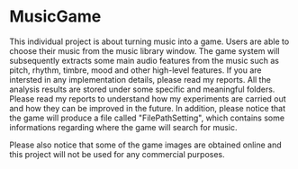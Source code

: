 # MusicGame
This individual project is about turning music into a game. Users are able to choose their music from the music library window. The game system will subsequently extracts some main audio features from the music such as pitch, rhythm, timbre, mood and other high-level features. If you are intersted in any implementation details, please read my reports.
All the analysis results are stored under some specific and meaningful folders. Please read my reports to understand how my experiments are carried out and how they can be improved in the future. In addition, please notice that the game will produce a file called "FilePathSetting", which contains some informations regarding where the game will search for music.

Please also notice that some of the game images are obtained online and this project will not be used for any commercial purposes.
